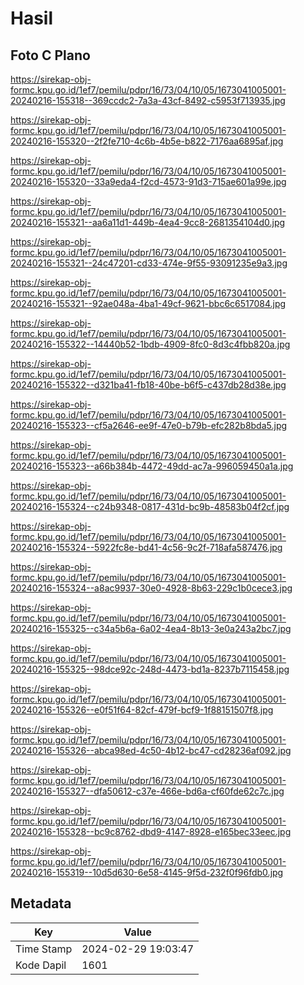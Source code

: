 # Hasil

## Foto C Plano

https://sirekap-obj-formc.kpu.go.id/1ef7/pemilu/pdpr/16/73/04/10/05/1673041005001-20240216-155318--369ccdc2-7a3a-43cf-8492-c5953f713935.jpg

https://sirekap-obj-formc.kpu.go.id/1ef7/pemilu/pdpr/16/73/04/10/05/1673041005001-20240216-155320--2f2fe710-4c6b-4b5e-b822-7176aa6895af.jpg

https://sirekap-obj-formc.kpu.go.id/1ef7/pemilu/pdpr/16/73/04/10/05/1673041005001-20240216-155320--33a9eda4-f2cd-4573-91d3-715ae601a99e.jpg

https://sirekap-obj-formc.kpu.go.id/1ef7/pemilu/pdpr/16/73/04/10/05/1673041005001-20240216-155321--aa6a11d1-449b-4ea4-9cc8-2681354104d0.jpg

https://sirekap-obj-formc.kpu.go.id/1ef7/pemilu/pdpr/16/73/04/10/05/1673041005001-20240216-155321--24c47201-cd33-474e-9f55-93091235e9a3.jpg

https://sirekap-obj-formc.kpu.go.id/1ef7/pemilu/pdpr/16/73/04/10/05/1673041005001-20240216-155321--92ae048a-4ba1-49cf-9621-bbc6c6517084.jpg

https://sirekap-obj-formc.kpu.go.id/1ef7/pemilu/pdpr/16/73/04/10/05/1673041005001-20240216-155322--14440b52-1bdb-4909-8fc0-8d3c4fbb820a.jpg

https://sirekap-obj-formc.kpu.go.id/1ef7/pemilu/pdpr/16/73/04/10/05/1673041005001-20240216-155322--d321ba41-fb18-40be-b6f5-c437db28d38e.jpg

https://sirekap-obj-formc.kpu.go.id/1ef7/pemilu/pdpr/16/73/04/10/05/1673041005001-20240216-155323--cf5a2646-ee9f-47e0-b79b-efc282b8bda5.jpg

https://sirekap-obj-formc.kpu.go.id/1ef7/pemilu/pdpr/16/73/04/10/05/1673041005001-20240216-155323--a66b384b-4472-49dd-ac7a-996059450a1a.jpg

https://sirekap-obj-formc.kpu.go.id/1ef7/pemilu/pdpr/16/73/04/10/05/1673041005001-20240216-155324--c24b9348-0817-431d-bc9b-48583b04f2cf.jpg

https://sirekap-obj-formc.kpu.go.id/1ef7/pemilu/pdpr/16/73/04/10/05/1673041005001-20240216-155324--5922fc8e-bd41-4c56-9c2f-718afa587476.jpg

https://sirekap-obj-formc.kpu.go.id/1ef7/pemilu/pdpr/16/73/04/10/05/1673041005001-20240216-155324--a8ac9937-30e0-4928-8b63-229c1b0cece3.jpg

https://sirekap-obj-formc.kpu.go.id/1ef7/pemilu/pdpr/16/73/04/10/05/1673041005001-20240216-155325--c34a5b6a-6a02-4ea4-8b13-3e0a243a2bc7.jpg

https://sirekap-obj-formc.kpu.go.id/1ef7/pemilu/pdpr/16/73/04/10/05/1673041005001-20240216-155325--98dce92c-248d-4473-bd1a-8237b7115458.jpg

https://sirekap-obj-formc.kpu.go.id/1ef7/pemilu/pdpr/16/73/04/10/05/1673041005001-20240216-155326--e0f51f64-82cf-479f-bcf9-1f88151507f8.jpg

https://sirekap-obj-formc.kpu.go.id/1ef7/pemilu/pdpr/16/73/04/10/05/1673041005001-20240216-155326--abca98ed-4c50-4b12-bc47-cd28236af092.jpg

https://sirekap-obj-formc.kpu.go.id/1ef7/pemilu/pdpr/16/73/04/10/05/1673041005001-20240216-155327--dfa50612-c37e-466e-bd6a-cf60fde62c7c.jpg

https://sirekap-obj-formc.kpu.go.id/1ef7/pemilu/pdpr/16/73/04/10/05/1673041005001-20240216-155328--bc9c8762-dbd9-4147-8928-e165bec33eec.jpg

https://sirekap-obj-formc.kpu.go.id/1ef7/pemilu/pdpr/16/73/04/10/05/1673041005001-20240216-155319--10d5d630-6e58-4145-9f5d-232f0f96fdb0.jpg


## Metadata

| Key        | Value               |
| ---------- | ------------------- |
| Time Stamp | 2024-02-29 19:03:47 |
| Kode Dapil | 1601                |



